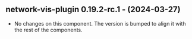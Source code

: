   ## network-vis-plugin 0.19.2-rc.1 - (2024-03-27)
  
  * No changes on this component. The version is bumped to align it
    with the rest of the components.
